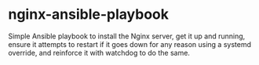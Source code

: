 # nginx-ansible-playbook
Simple Ansible playbook to install the Nginx server, get it up and running, ensure it attempts to restart if it goes down for any reason using a systemd override, and reinforce it with watchdog to do the same.
